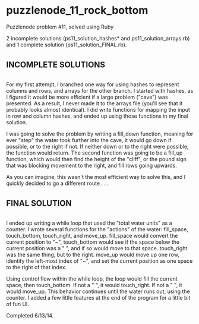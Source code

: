 puzzlenode_11_rock_bottom
=========================

Puzzlenode problem #11, solved using Ruby

2 incomplete solutions (ps11_solution_hashes* and ps11_solution_arrays.rb) 
and 1 complete solution (ps11_solution_FINAL.rb).

######
## INCOMPLETE SOLUTIONS
######

For my first attempt, I branched one way for using hashes to represent columns and rows, and arrays for the other branch. I started with hashes, as I figured it would be more efficient if a large problem ("cave") was presented. As a result, I never made it to the arrays file (you'll see that it probably looks almost identical). I did write functions for mapping the input in row and column hashes, and ended up using those functions in my final solution.

I was going to solve the problem by writing a fill_down function, meaning for ever "step" the water took further into the cave, it would go down if possible, or to the right if not. If neither down or to the right were possible, the function would return. The second function was going to be a fill_up function, which would then find the height of the "cliff", or the pound sign that was blocking movement to the right, and fill rows going upwards.

As you can imagine, this wasn't the most efficient way to solve this, and I quickly decided to go a different route . . .

######
## FINAL SOLUTION
######

I ended up writing a while loop that used the "total water units" as a counter. I wrote several functions for the "actions" of the water: fill_space, touch_bottom, touch_right, and move_up. fill_space would convert the current position to "~", touch_bottom would see if the space below the current position was a " ", and if so would move to that space. touch_right was the same thing, but to the right. move_up would move up one row, identify the left-most index of "~", and set the current position as one space to the right of that index. 

Using control flow within the while loop, the loop would fill the current space, then touch_bottom. If not a " ", it would touch_right. If not a " ", it would move_up. This behavior continues until the water runs out, using the counter. I added a few little features at the end of the program for a little bit of fun UI.

Completed 6/13/14.
